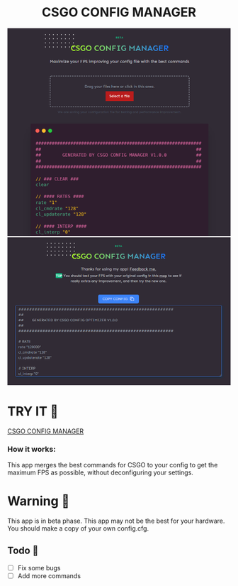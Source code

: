 <h1 align="center">CSGO CONFIG MANAGER</h1>

<p align="center">
<img src=".github/main.png"></img>
<img src=".github/generated2.png"></img>
</p>

# TRY IT 🚀
[CSGO CONFIG MANAGER](https://csgo-config-manager.netlify.app/)

### How it works:
This app merges the best commands for CSGO to your config to get the maximum FPS as possible, without deconfiguring your settings.

# Warning 📌
This app is in beta phase. This app may not be the best for your hardware. You should make a copy of your own config.cfg.

## Todo 📄

- [ ] Fix some bugs
- [ ] Add more commands
